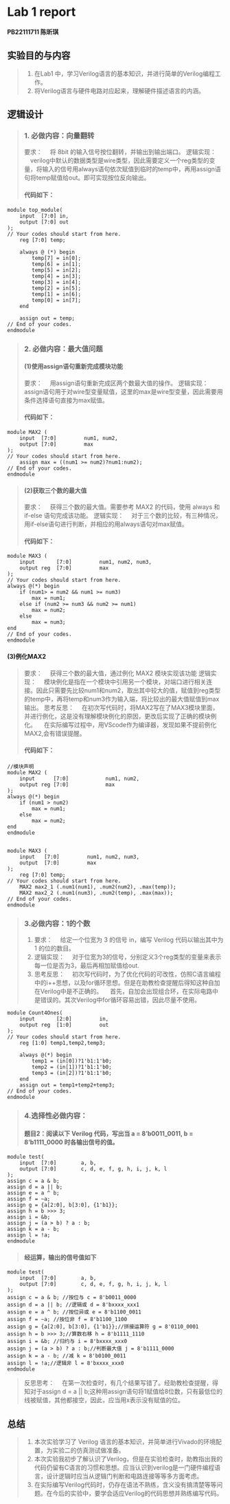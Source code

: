 # Lab 1 report

**PB22111711 陈昕琪**



## 实验目的与内容

> 1. 在Lab1 中，学习Verilog语言的基本知识，并进行简单的Verilog编程工作。
> 2. 将Verilog语言与硬件电路对应起来，理解硬件描述语言的内涵。

## 逻辑设计

> ### 1. 必做内容：向量翻转 
> 要求：
> &emsp;将 8bit 的输入信号按位翻转，并输出到输出端口。
> 逻辑实现：
> &emsp;verilog中默认的数据类型是wire类型，因此需要定义一个reg类型的变量，将输入的信号用always语句依次赋值到临时的temp中，再用assign语句将temp赋值给out。即可实现按位反向输出。
> #### 代码如下：
```dotnetcli
module top_module(
    input  [7:0] in,
    output [7:0] out
);
// Your codes should start from here.
    reg [7:0] temp;

    always @ (*) begin
        temp[7] = in[0];
        temp[6] = in[1];
        temp[5] = in[2];
        temp[4] = in[3];
        temp[3] = in[4];
        temp[2] = in[5];
        temp[1] = in[6];
        temp[0] = in[7];
    end

    assign out = temp;
// End of your codes.
endmodule
```
> ### 2. 必做内容：最大值问题
> #### (1)使用assign语句重新完成模块功能
> 要求：
> &emsp;用assign语句重新完成区两个数最大值的操作。
> 逻辑实现：
> &emsp;assign语句用于对wire型变量赋值，这里的max是wire型变量，因此需要用条件选择语句直接为max赋值。
> #### 代码如下：

```
module MAX2 (
    input  [7:0]         num1, num2,
    output [7:0]         max
);
// Your codes should start from here.
    assign max = ((num1 >= num2)?num1:num2);
// End of your codes.
endmodule
```
> #### (2)获取三个数的最大值
> 要求：
> &emsp;获得三个数的最大值。需要参考 MAX2 的代码，使用 always 和 if-else 语句完成该功能。
> 逻辑实现：
> &emsp;对于三个数的比较，有三种情况，用if-else语句进行判断，并相应的用always语句对max赋值。
> #### 代码如下：
```
module MAX3 (
    input       [7:0]         num1, num2, num3,
    output reg  [7:0]         max
);
// Your codes should start from here.
always @(*) begin
    if (num1> = num2 && num1 >= num3) 
        max = num1;
    else if (num2 >= num3 && num2 >= num1)
        max = num2;
    else
        max = num3;
end
// End of your codes.
endmodule
```
#### (3)例化MAX2
> 要求：
> &emsp;获得三个数的最大值，通过例化 MAX2 模块实现该功能
> 逻辑实现：
> &emsp;模块例化是指在一个模块中引用另一个模块，对端口进行相关连接。因此只需要先比较num1和num2，取出其中较大的值，赋值到reg类型的temp中，再将temp和num3作为输入端，将比较出的最大值赋值到max输出。
> 思考反思：
> &emsp;在初次写代码时，将MAX2写在了MAX3模块里面，并进行例化，这是没有理解模块例化的原因，更改后实现了正确的模块例化。
> &emsp;在实际编写过程中，用VScode作为编译器，发现如果不提前例化MAX2,会有错误提醒。
> #### 代码如下：
```
//模块声明
module MAX2 (
    input      [7:0]            num1, num2,
    output reg [7:0]            max
);
always @(*) begin
    if (num1 > num2)
        max = num1;
    else
        max = num2;
end
endmodule


module MAX3 (
    input   [7:0]         num1, num2, num3,
    output  [7:0]         max
);
    reg [7:0] temp;
// Your codes should start from here.
    MAX2 max2_1 (.num1(num1), .num2(num2), .max(temp));
    MAX2 max2_2 (.num1(num3), .num2(temp), .max(max));
// End of your codes.
endmodule
```
>### 3.必做内容：1的个数
> 1. 要求：
> &emsp;给定一个位宽为 3 的信号 in，编写 Verilog 代码以输出其中为 1 的位的数目。
> 2. 逻辑实现：
> &emsp;对于位宽为3的信号，分别定义3个reg类型的变量来表示每一位是否为3，最后再相加赋值给out.
> 3. 思考反思：
> &emsp;初次写代码时，为了优化代码的可改性，仿照C语言编程中的i++思想，以及for循环思想。但是在助教检查提醒后得知这种自加在Verilog中是不正确的。
> &emsp;首先，自加会出现组合环，在实际电路中是错误的。其次Verilog中for循环容易出错，因此尽量不使用。
```
module Count4Ones(
    input       [2:0]         in,
    output reg  [1:0]         out
);
// Your codes should start from here.
    reg [1:0] temp1,temp2,temp3;

    always @(*) begin
        temp1 = (in[0])?1'b1:1'b0;
        temp2 = (in[1])?1'b1:1'b0;
        temp3 = (in[2])?1'b1:1'b0;
    end
    assign out = temp1+temp2+temp3;
// End of your codes.
endmodule
```
> ### 4.选择性必做内容：
> #### 题目2：阅读以下 Verilog 代码，写出当 a = 8’b0011_0011, b = 8’b1111_0000 时各输出信号的值。
```dotnetcli
module test( 
    input  [7:0]        a, b, 
    output [7:0]        c, d, e, f, g, h, i, j, k, l
); 
assign c = a & b; 
assign d = a || b; 
assign e = a ^ b; 
assign f = ~a; 
assign g = {a[2:0], b[3:0], {1'b1}}; 
assign h = b >>> 3; 
assign i = &b; 
assign j = (a > b) ? a : b; 
assign k = a - b; 
assign l = !a;
endmodule
```
> #### 经运算，输出的信号值如下
```
module test( 
    input  [7:0]        a, b, 
    output [7:0]        c, d, e, f, g, h, i, j, k, l
); 
assign c = a & b; //按位与 c = 8'b0011_0000
assign d = a || b; //逻辑或 d = 8'bxxxx_xxx1
assign e = a ^ b; //按位异或 e = 8'b1100_0011
assign f = ~a; //按位非 f = 8'b1100_1100
assign g = {a[2:0], b[3:0], {1'b1}};//拼接运算符 g = 8'0110_0001
assign h = b >>> 3;//算数右移 h = 8'b1111_1110
assign i = &b; //归约与 i = 8'bxxxx_xxx0
assign j = (a > b) ? a : b;//判断最大值 j = 8'b1111_0000
assign k = a - b; //减 k = 8'b0100_0011
assign l = !a;//逻辑非 l = 8'bxxxx_xxx0
endmodule
```
> 反思思考：
> &emsp;在第一次检查时，有几个结果写错了。经助教检查提醒，得知对于assign d = a || b;这种用assign语句将1赋值给8位数，只有最低位的线被赋值，其他都接空，因此，应当用x表示没有赋值的位。

## 总结

> 1. 本次实验学习了 Verilog 语言的基本知识，并简单进行Vivado的环境配置，为实验二的仿真测试做准备。
> 2. 本次实验我初步了解认识了Verilog，但是在实验检查时，助教指出我的代码仍留有C语言的习惯和思想。应当认识到verilog是一门硬件编程语言，设计逻辑时应当从逻辑门判断和电路连接等等多方面考虑。
> 3. 在实际编写Verilog代码时，仍存在语法不熟练，含义没有搞清楚等等问题。在今后的实验中，要学会适应Verilog的代码思想并熟练编写代码。